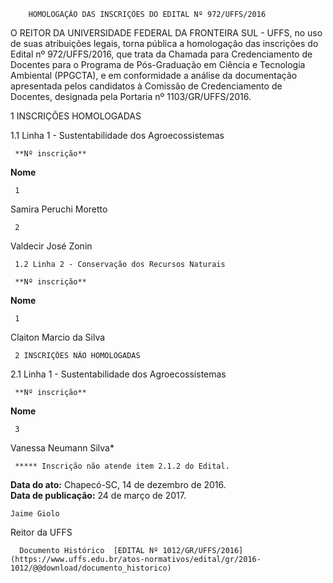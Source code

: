         HOMOLOGAÇÃO DAS INSCRIÇÕES DO EDITAL Nº 972/UFFS/2016  

O REITOR DA UNIVERSIDADE FEDERAL DA FRONTEIRA SUL - UFFS, no uso de suas atribuições legais, torna pública a homologação das inscrições do Edital nº 972/UFFS/2016, que trata da Chamada para Credenciamento de Docentes para o Programa de Pós-Graduação em Ciência e Tecnologia Ambiental (PPGCTA), e em conformidade a análise da documentação apresentada pelos candidatos à Comissão de Credenciamento de Docentes, designada pela Portaria nº 1103/GR/UFFS/2016.

 1 INSCRIÇÕES HOMOLOGADAS

 1.1 Linha 1 - Sustentabilidade dos Agroecossistemas

     **Nº inscrição**

   **Nome**

     1

   Samira Peruchi Moretto

     2

   Valdecir José Zonin

     1.2 Linha 2 - Conservação dos Recursos Naturais

     **Nº inscrição**

   **Nome**

     1

   Claiton Marcio da Silva

     2 INSCRIÇÕES NÃO HOMOLOGADAS

 2.1 Linha 1 - Sustentabilidade dos Agroecossistemas

     **Nº inscrição**

   **Nome**

     3

   Vanessa Neumann Silva*

     ***** Inscrição não atende item 2.1.2 do Edital.

  

   **Data do ato:** Chapecó-SC, 14 de dezembro de 2016.   
 **Data de publicação:**  24 de março de 2017. 

    Jaime Giolo   
 Reitor da UFFS 

      Documento Histórico  [EDITAL Nº 1012/GR/UFFS/2016](https://www.uffs.edu.br/atos-normativos/edital/gr/2016-1012/@@download/documento_historico)     
      